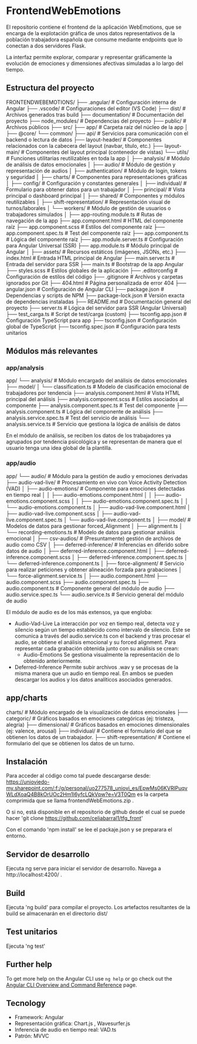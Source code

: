# FrontendWebEmotions

El repositorio contiene el frontend de la aplicación WebEmotions, que se encarga de la explotación gráfica 
de unos datos representativos de la población trabajadora española que consume mediante endpoints que lo conectan
a dos servidores Flask.

La interfaz permite explorar, comparar y representar gráficamente la evolución de emociones y 
dimensiones afectivas simuladas a lo largo del tiempo.

## Estructura del proyecto
FRONTENDWEBEMOTIONS/
├── .angular/                   # Configuración interna de Angular
├── .vscode/                    # Configuraciones del editor (VS Code)
├── dist/                       # Archivos generados tras build
├── documentation/              # Documentación del proyecto
├── node_modules/               # Dependencias del proyecto
├── public/                     # Archivos públicos
├── src/
├── app/                                # Carpeta raíz del núcleo de la app
│   ├── @core/
    └── common/
        ├── api/               # Servicios para comunicación con el backend o lectura de datos
        ├── layout-header/     # Componentes relacionados con la cabecera del layout (navbar, título, etc.)
        ├── layout-main/       # Componentes del layout principal (contenedor de vistas)
        └── utils/             # Funciones utilitarias reutilizables en toda la app
│   ├── analysis/                       # Módulo de análisis de datos emocionales
│   ├── audio/                          # Módulo de gestión y representación de audios
│   ├── authentication/                # Módulo de login, tokens y seguridad
│   ├── charts/                         # Componentes para representaciones gráficas
│   ├── config/                         # Configuración y constantes generales
│   ├── individual/                    # Formulario para obtener datos para un trabajador
│   ├── principal/                     # Vista principal o dashboard principal
│   ├── shared/                         # Componentes y módulos reutilizables
│   ├── shift-representation/          # Representación visual de turnos/laborales
│   └── workers/                        # Módulo de gestión de usuarios o trabajadores simulados
│
├── app-routing.module.ts              # Rutas de navegación de la app
├── app.component.html                 # HTML del componente raíz
├── app.component.scss                 # Estilos del componente raíz
├── app.component.spec.ts             # Test del componente raíz
├── app.component.ts                  # Lógica del componente raíz
├── app.module.server.ts              # Configuración para Angular Universal (SSR)
├── app.module.ts                     # Módulo principal de Angular
│
├── assets/                            # Recursos estáticos (imágenes, JSONs, etc.)
├── index.html                         # Entrada HTML principal de Angular
├── main.server.ts                     # Entrada del servidor para SSR
├── main.ts                            # Bootstrap de la app Angular
├── styles.scss                        # Estilos globales de la aplicación
├── .editorconfig               # Configuración de estilos del código
├── .gitignore                  # Archivos y carpetas ignorados por Git
├── 404.html                    # Página personalizada de error 404
├── angular.json                # Configuración de Angular CLI
├── package.json                # Dependencias y scripts de NPM
├── package-lock.json           # Versión exacta de dependencias instaladas
├── README.md                   # Documentación general del proyecto
├── server.ts                   # Lógica del servidor para SSR (Angular Universal)
├── test_carga.ts               # Script de test/carga (custom)
├── tsconfig.app.json           # Configuración TypeScript para app
├── tsconfig.json               # Configuración global de TypeScript
├── tsconfig.spec.json          # Configuración para tests unitarios

## Módulos más relevantes
### app/analysis
app/
└── analysis/                        # Módulo encargado del análisis de datos emocionales
    ├── model/
    │   └── classification.ts       # Modelo de clasificación emocional de trabajadores por tendencia
    ├── analysis.component.html     # Vista HTML principal del análisis
    ├── analysis.component.scss     # Estilos asociados al componente
    ├── analysis.component.spec.ts  # Test del componente
    ├── analysis.component.ts       # Lógica del componente de análisis
    ├── analysis.service.spec.ts    # Test del servicio de análisis
    └── analysis.service.ts         # Servicio que gestiona la lógica de análisis de datos

En el módulo de análisis, se reciben los datos de los trabajadores ya agrupados por tendencia psicológica
y se representan de manera que el usuario tenga una idea global de la plantilla.

### app/audio
app/
└── audio/                             # Módulo para la gestión de audio y emociones derivadas
    ├── audio-vad-live/                # Procesamiento en vivo con Voice Activity Detection (VAD)
    │   ├── audio-emotions/            # Componente para emociones detectadas en tiempo real
    │   │   ├── audio-emotions.component.html
    │   │   ├── audio-emotions.component.scss
    │   │   ├── audio-emotions.component.spec.ts
    │   │   └── audio-emotions.component.ts
    │   ├── audio-vad-live.component.html
    │   ├── audio-vad-live.component.scss
    │   ├── audio-vad-live.component.spec.ts
    │   └── audio-vad-live.component.ts
    │
    ├── model/                         # Modelos de datos para gestionar forced_Alignment
    │   ├── alignment.ts
    │   └── recording-emotions.ts      # Modelo de datos para gestionar análisis emocional
    │
    ├── csv-audios/                    # (Presuntamente) gestión de archivos de audio como CSV
    │
    ├── deferred-inference/           # Inferencias en diferido sobre datos de audio
    │   ├── deferred-inference.component.html
    │   ├── deferred-inference.component.scss
    │   ├── deferred-inference.component.spec.ts
    │   └── deferred-inference.component.ts
    │
    ├── force-alignment/              # Servicio para realizar peticiones y obtener alineación forzada para grabaciones
    │   └── force-alignment.service.ts
    │
    ├── audio.component.html
    ├── audio.component.scss
    ├── audio.component.spec.ts
    ├── audio.component.ts            # Componente general del módulo de audio
    ├── audio.service.spec.ts
    └── audio.service.ts              # Servicio general del módulo de audio

El módulo de audio es de los más extensos, ya que engloba: 
- Audio-Vad-Live
La interacción por voz en tiempo real, detecta voz y silencio 
según un tiempo establecido como intervalo de silencio. Este se comunica a través del audio.service.ts 
con el backend y tras procesar el audio, se obtiene el análisis emocional y su forced alignment. Para representar cada grabación obtenida
junto con su análisis se crean:
	- Audio-Emotions
	Se gestiona visualmente la representación de lo obtenido anteriormente.
- Deferred-Inference
Permite subir archivos .wav y se procesas de la misma manera que un audio en tiempo real.
En ambos se pueden descargar los audios y los datos analíticos asociados generados.

## app/charts
charts/                            # Módulo encargado de la visualización de datos emocionales
    ├── categoric/                 # Gráficos basados en emociones categóricas (ej: tristeza, alegría)
    ├── dimensional/  			  # Gráficos basados en emociones dimensionales (ej: valence, arousal)
    ├── individual/ 				# Contiene el formulario del que se obtienen los datos de un trabajador.
	├── shift-representation/ 		# Contiene el formulario del que se obtienen los datos de un turno.
	
## Instalación

Para acceder al código como tal puede descargarse desde:
https://unioviedo-my.sharepoint.com/:f:/g/personal/uo277578_uniovi_es/EpwMs06KVRlPuqvWLdXoaQ4B8kOrUOc2Hm1l6yfcLQkVpw?e=V3T0Qm
es la carpeta comprimida que se llama frontendWebEmotions.zip .

O si no, está disponible en el repositorio de github desde el cual se puede hacer 'git clone https://github.com/celiabarral1/tfg_front'

Con el comando 'npm install' se lee el packaje.json y se preparara el entorno.

## Servidor de desarrollo

Ejecuta ng serve para iniciar el servidor de desarrollo. Navega a http://localhost:4200/ .


## Build

Ejecuta 'ng build' para compilar el proyecto. Los artefactos resultantes de la build se almacenarán en el directorio dist/

## Test unitarios

Ejecuta 'ng test'

## Further help

To get more help on the Angular CLI use `ng help` or go check out the [Angular CLI Overview and Command Reference](https://angular.dev/tools/cli) page.

## Tecnology
- Framework: Angular 
- Representación gráfica: Chart.js , Wavesurfer.js
- Inferencia de audio en tiempo real: VAD.ts
- Patrón: MVVC

